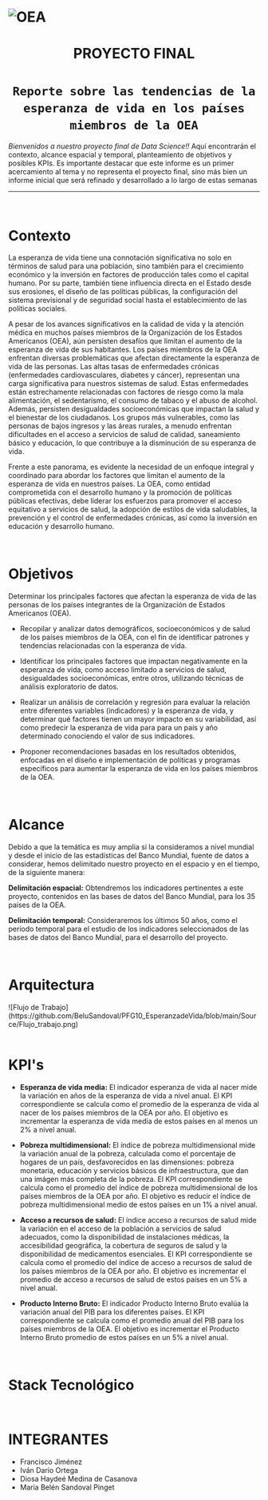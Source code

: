 <p align='center'>

![OEA](https://github.com/BeluSandoval/PFG10_EsperanzadeVida/blob/main/Source/logooea.png)
=======

<p>

# <h1 align=center> **PROYECTO FINAL** </h1>

# <h1 align=center>**`Reporte sobre las tendencias de la esperanza de vida en los países miembros de la OEA`**</h1>

 *Bienvenidos a nuestro proyecto final de Data Science!!*
 Aquí encontrarán el contexto, alcance espacial y temporal, planteamiento de objetivos y posibles KPIs. 
 Es importante destacar que este informe es un primer acercamiento al tema y no representa el proyecto final, sino más bien un informe inicial que será refinado y desarrollado a lo largo de estas semanas


<hr>  

<br/>

# **Contexto**

La esperanza de vida tiene una connotación significativa no solo en términos de salud para una población, sino también para el crecimiento económico y la inversión en factores de producción tales como el capital humano. Por su parte, también tiene influencia directa en el Estado desde sus erosiones, el diseño de las políticas públicas, la configuración del sistema previsional y de seguridad social hasta el establecimiento de las políticas sociales.

A pesar de los avances significativos en la calidad de vida y la atención médica en muchos países miembros de la Organización de los Estados Americanos (OEA), aún persisten desafíos que limitan el aumento de la esperanza de vida de sus habitantes. Los países miembros de la OEA  enfrentan diversas problemáticas que afectan directamente la esperanza de vida de las personas. Las altas tasas de enfermedades crónicas (enfermedades cardiovasculares, diabetes y cáncer), representan una carga significativa para nuestros sistemas de salud. Estas enfermedades están estrechamente relacionadas con factores de riesgo como la mala alimentación, el sedentarismo, el consumo de tabaco y el abuso de alcohol. Además, persisten desigualdades socioeconómicas que impactan la salud y el bienestar de los ciudadanos. Los grupos más vulnerables, como las personas de bajos ingresos y las áreas rurales, a menudo enfrentan dificultades en el acceso a servicios de salud de calidad, saneamiento básico y educación, lo que contribuye a la disminución de su esperanza de vida.

Frente a este panorama, es evidente la necesidad de un enfoque integral y coordinado para abordar los factores que limitan el aumento de la esperanza de vida en nuestros países. La OEA, como entidad comprometida con el desarrollo humano y la promoción de políticas públicas efectivas, debe liderar los esfuerzos para promover el acceso equitativo a servicios de salud, la adopción de estilos de vida saludables, la prevención y el control de enfermedades crónicas, así como la inversión en educación y desarrollo humano.


<br/>

# **Objetivos**
Determinar los principales factores que afectan la esperanza de vida de las personas de los países integrantes de la Organización de Estados Americanos (OEA).

+ Recopilar y analizar datos demográficos, socioeconómicos y de salud de los países miembros de la OEA, con el fin de identificar patrones y tendencias relacionadas con la esperanza de vida.

+ Identificar los principales factores que impactan negativamente en la esperanza de vida, como acceso limitado a servicios de salud, desigualdades socioeconómicas, entre otros, utilizando técnicas de análisis exploratorio de datos.

+ Realizar un análisis de correlación y regresión para evaluar la relación entre diferentes variables (indicadores) y la esperanza de vida, y determinar qué factores tienen un mayor impacto en su variabilidad, así como predecir la esperanza de vida para para un país y año determinado conociendo el valor de sus indicadores.

+ Proponer recomendaciones basadas en los resultados obtenidos, enfocadas en el diseño e implementación de políticas y programas específicos para aumentar la esperanza de vida en los países miembros de la OEA.

<br/>

# **Alcance**
Debido a que la temática es muy amplia si la consideramos a nivel mundial y desde el inicio de las estadísticas del Banco Mundial, fuente de datos a considerar, hemos delimitado nuestro proyecto en el espacio y en el tiempo, de la siguiente manera:

**Delimitación espacial:** Obtendremos los indicadores pertinentes a este proyecto, contenidos en las bases de datos del Banco Mundial,  para los 35 países de la OEA.

**Delimitación temporal:** Consideraremos los últimos 50 años, como el período temporal para el estudio de los indicadores seleccionados de las bases de datos del Banco Mundial, para el desarrollo del proyecto.

<br/>

# **Arquitectura**
<div align="left">
![Flujo de Trabajo](https://github.com/BeluSandoval/PFG10_EsperanzadeVida/blob/main/Source/Flujo_trabajo.png)
</div>



<br/>

# **KPI's**

+ **Esperanza de vida media:**  El indicador esperanza de vida al nacer mide la variación en años de la esperanza de vida a nivel anual. El KPI correspondiente se calcula como el promedio de la esperanza de vida al nacer de los países miembros de la OEA por año. El objetivo es incrementar la esperanza de vida media de estos países  en al menos un 2% a nivel anual.

+ **Pobreza multidimensional:** El índice de pobreza multidimensional mide la variación anual de la pobreza, calculada como el porcentaje de hogares de un país, desfavorecidos en las dimensiones: pobreza monetaria, educación y  servicios básicos de infraestructura, que dan una imágen más completa de la pobreza. El KPI correspondiente se calcula como el promedio del índice de  pobreza multidimensional de los países miembros de la OEA por año. El objetivo es reducir el índice de pobreza multidimensional medio de estos países en un 1% a nivel anual.

+ **Acceso a recursos de salud:** El índice acceso a recursos de salud mide la variación en el acceso de la población a servicios de salud adecuados, como la disponibilidad de instalaciones médicas, la accesibilidad geográfica, la cobertura de seguros de salud y la disponibilidad de medicamentos esenciales. El KPI correspondiente se calcula como el promedio del índice de acceso a recursos de salud de los países miembros de la OEA por año. El objetivo es incrementar el promedio de acceso a recursos de salud de estos países en un 5% a nivel anual.

+ **Producto Interno Bruto:** El indicador Producto Interno Bruto evalúa la variación anual del PIB para los diferentes países. El KPI correspondiente se calcula como el promedio anual del PIB para los países miembros de la OEA. El objetivo es incrementar el Producto Interno Bruto promedio de estos países  en un 5%  a nivel anual.

<br/>

# **Stack Tecnológico**

<br/>

# **INTEGRANTES**


+ Francisco Jiménez
+ Iván Darío Ortega
+ Diosa Haydeé Medina de Casanova
+ Maria Belén Sandoval Pinget
